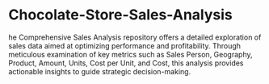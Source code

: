 # Chocolate-Store-Sales-Analysis
he Comprehensive Sales Analysis repository offers a detailed exploration of sales data aimed at optimizing performance and profitability. Through meticulous examination of key metrics such as Sales Person, Geography, Product, Amount, Units, Cost per Unit, and Cost, this analysis provides actionable insights to guide strategic decision-making.
